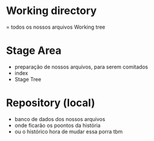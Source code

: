 # Working directory
= todos os nossos arquivos
Working tree
# Stage Area
 - preparação de nossos arquivos, para serem comitados
 - index
 - Stage Tree

# Repository (local)

- banco de dados dos nossos arquivos
- onde ficarão os poontos da história
- ou o histórico
hora de mudar essa porra tbm
